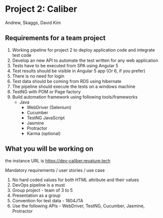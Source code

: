 Project 2: Caliber
==========================================================================
Andrew, Skaggs, David Kim


Requirements for a team project
--------------------------------------------------------------------------------
1. Working pipeline for project 2 to deploy application code and integrate test code
2. Develop an new API to automate the test written for any web application
3. Tests have to be executed from SPA using Angular 5
4. Test results should be visible in Angular 5 app (Or 6, if you prefer)
5. There is no need for login
6. Test data should be coming from RDS using hibernate 
8. The pipeline should execute the tests on a windows machine
9. TestNG with POM or Page factory
10. Build automation framework using following tools/frameworks
	- Java
		- WebDriver (Selenium)
		- Cucumber 
		- TestNG
	JavaScript
		- Jasmine
		- Protractor
		- Karma (optional)
	
What you will be working on 
--------------------------------------------------------------------------------

the instance URL is https://dev-caliber.revature.tech


Mandatory requirements / user stories / use case
1. No hard coded values for both HTML attribute and their values
2. DevOps pipeline is a must
3. Group project - team of 3 to 5
4. Presentation as a group
5. Convention for test data - 1804JTA
6. Use the following APIs - WebDriver, TestNG, Cucumber, Jasmine, Protractor 